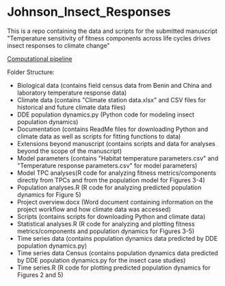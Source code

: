 # Johnson_Insect_Responses
This is a repo containing the data and scripts for the submitted manuscript "Temperature sensitivity of fitness components across life cycles drives insect responses to climate change"

[Computational pipeline](https://github.com/trenchproject/Johnson_Insect_Responses/blob/main/Computational_pipeline.png)

Folder Structure:
* Biological data (contains field census data from Benin and China and laboratory temperature response data)
* Climate data (contains "Climate station data.xlsx" and CSV files for historical and future climate data files)
* DDE population dynamics.py (Python code for modeling insect population dynamics)
* Documentation (contains ReadMe files for downloading Python and climate data as well as scripts for fitting functions to data)
* Extensions beyond manuscript (contains scripts and data for analyses beyond the scope of the manuscript)
* Model parameters (contains "Habitat temperature parameters.csv" and "Temperature response parameters.csv" for model parameters)
* Model TPC analyses(R code for analyzing fitness metrics/components directly from TPCs and from the population model for Figures 3-4)
* Population analyses.R (R code for analyzing predicted population dynamics for Figure 5)
* Project overview.docx (Word document containing information on the project workflow and how climate data was accessed)
* Scripts (contains scripts for downloading Python and climate data)
* Statistical analyses.R (R code for analyzing and plotting fitness metrics/components and population dynamics for Figures 3-5)
* Time series data (contains population dynamics data predicted by DDE population dynamics.py)
* Time series data Census (contains population dynamics data predicted by DDE population dynamics.py for the insect case studies)
* Time series.R (R code for plotting predicted population dynamics for Figures 2 and 5)
